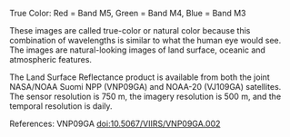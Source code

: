 True Color: Red = Band M5, Green = Band M4, Blue = Band M3

These images are called true-color or natural color because this combination of wavelengths is similar to what the human eye would see. The images are natural-looking images of land surface, oceanic and atmospheric features.

The Land Surface Reflectance product is available from both the joint NASA/NOAA Suomi NPP (VNP09GA) and NOAA-20 (VJ109GA) satellites. The sensor resolution is 750 m, the imagery resolution is 500 m, and the temporal resolution is daily.

References: VNP09GA [doi:10.5067/VIIRS/VNP09GA.002](https://doi.org/10.5067/VIIRS/VNP09GA.002)
